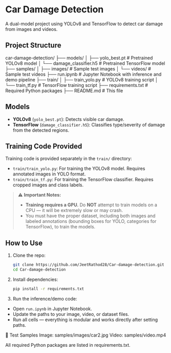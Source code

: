 # Car Damage Detection

A dual-model project using YOLOv8 and TensorFlow to detect car damage from images and videos.

## Project Structure


car-damage-detection/
├── models/
│   ├── yolo_best.pt            # Pretrained YOLOv8 model
│   └── damage_classifier.h5    # Pretrained TensorFlow model
├── samples/
│   ├── images/                 # Sample test images
│   └── videos/                 # Sample test videos
├── run.ipynb                   # Jupyter Notebook with inference and demo pipeline
├── train/
│   ├── train_yolo.py           # YOLOv8 training script
│   └── train_tf.py             # TensorFlow training script
├── requirements.txt            # Required Python packages
├── README.md                   # This file

## Models

- **YOLOv8** (`yolo_best.pt`): Detects visible car damage.
- **TensorFlow** (`damage_classifier.h5`): Classifies type/severity of damage from the detected regions.

## Training Code Provided

Training code is provided separately in the `train/` directory:

- `train/train_yolo.py`: For training the YOLOv8 model. Requires annotated images in YOLO format.
- `train/train_tf.py`: For training the TensorFlow classifier. Requires cropped images and class labels.

> ⚠️ **Important Notes:**  
> - **Training requires a GPU.** Do **NOT** attempt to train models on a CPU — it will be extremely slow or may crash.  
> - You must have the proper dataset, including both images and labeled annotations (bounding boxes for YOLO, categories for TensorFlow), to train the models.

## How to Use

1. Clone the repo:
   ```bash
   git clone https://github.com/JeetRathod28/Car-damage-detection.git
   cd Car-damage-detection
   
2. Install dependencies:
   ```bash
   pip install -r requirements.txt
   
4. Run the inference/demo code:
- Open `run.ipynb` in Jupyter Notebook.
- Update the paths to your image, video, or dataset files.
- Run all cells — everything is modular and works directly after setting paths.

🧪 Test Samples
Image: samples/images/car2.jpg
Video: samples/video.mp4

All required Python packages are listed in requirements.txt.
